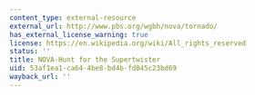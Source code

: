 ```yaml
---
content_type: external-resource
external_url: http://www.pbs.org/wgbh/nova/tornado/
has_external_license_warning: true
license: https://en.wikipedia.org/wiki/All_rights_reserved
status: ''
title: NOVA-Hunt for the Supertwister
uid: 53af1ea1-ca64-4be8-bd4b-fd045c23bd69
wayback_url: ''
---
```

